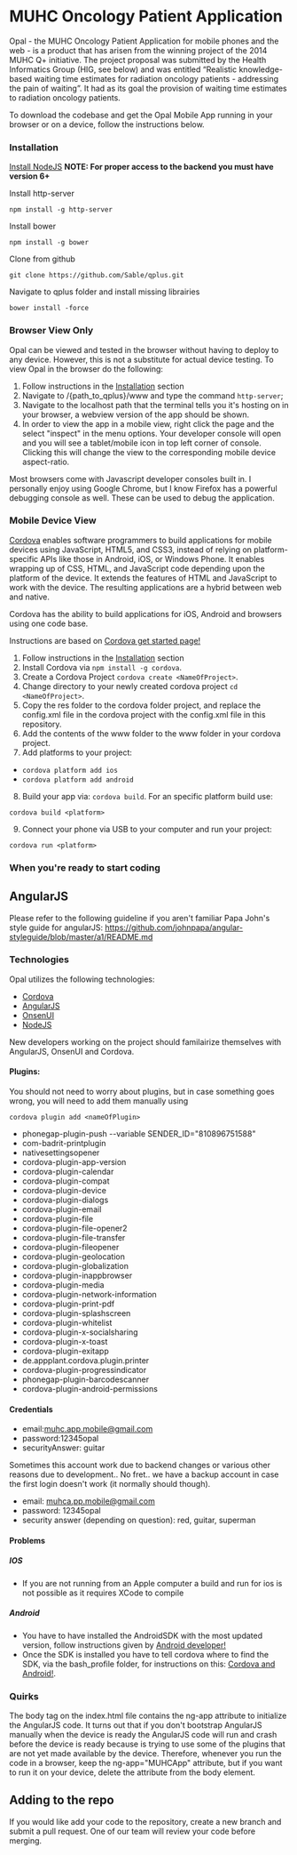 # MUHC Oncology Patient Application
Opal - the MUHC Oncology Patient Application for mobile phones and the web - is a product that has arisen from the winning project of the 2014 MUHC Q+ initiative. The project proposal was submitted by the Health Informatics Group (HIG, see below) and was entitled “Realistic knowledge-based waiting time estimates for radiation oncology patients - addressing the pain of waiting”. It had as its goal the provision of waiting time estimates to radiation oncology patients. 

To download the codebase and get the Opal Mobile App running in your browser or on a device, follow the instructions below.

### Installation
[Install NodeJS](https://nodejs.org/en/download/) 
**NOTE: For proper access to the backend you must have version 6+**

Install http-server
```
npm install -g http-server
```
Install bower
```
npm install -g bower
```
Clone from github 
```
git clone https://github.com/Sable/qplus.git
```
Navigate to qplus folder and install missing librairies
```
bower install -force
```

### Browser View Only
Opal can be viewed and tested in the browser without having to deploy to any device. However, this is not a substitute for actual device testing. To view Opal in the browser do the following:

1. Follow instructions in the [Installation](#installation) section
2. Navigate to /{path_to_qplus}/www and type the command `http-server`;
3. Navigate to the localhost path that the terminal tells you it's hosting on in your browser, a webview version of the app should be shown.
4. In order to view the app in a mobile view, right click the page and the select "inspect" in the menu options. Your developer console will open and you will see a tablet/mobile icon in top left corner of console. Clicking this will change the view to the corresponding mobile device aspect-ratio.

Most browsers come with Javascript developer consoles built in. I personally enjoy using Google Chrome, but I know Firefox has a powerful debugging console as well. These can be used to debug the application.

### Mobile Device View
[Cordova](https://cordova.apache.org/) enables software programmers to build applications for mobile devices using JavaScript, HTML5, and CSS3, instead of relying on platform-specific APIs like those in Android, iOS, or Windows Phone. It enables wrapping up of CSS, HTML, and JavaScript code depending upon the platform of the device. It extends the features of HTML and JavaScript to work with the device. The resulting applications are a hybrid between web and native.

Cordova has the ability to build applications for iOS, Android and browsers using one code base.

Instructions are based on [Cordova get started page!](https://cordova.apache.org/#getstarted)

1. Follow instructions in the [Installation](#installation) section
2. Install Cordova via `npm install -g cordova`.
3. Create a Cordova Project `cordova create <NameOfProject>`.
4. Change directory to your newly created cordova project `cd <NameOfProject>`.
5. Copy the res folder to the cordova folder project, and replace the config.xml file in the cordova project with the config.xml file in this repository.
6. Add the contents of the www folder to the www folder in your cordova project.
7. Add platforms to your project:
  * `cordova platform add ios`
  * `cordova platform add android`
8. Build your app via: `cordova build`. For an specific platform build use:
 ``` 
cordova build <platform>
```
9. Connect your phone via USB to your computer and run your project:
 ```
cordova run <platform>
```

### When you're ready to start coding

## AngularJS
Please refer to the following guideline if you aren't familiar Papa John's style guide for angularJS: https://github.com/johnpapa/angular-styleguide/blob/master/a1/README.md
### Technologies
Opal utilizes the following technologies:
* [Cordova](https://cordova.apache.org/)
* [AngularJS](https://angularjs.org/)
* [OnsenUI](https://onsen.io/)
* [NodeJS](https://nodejs.org/)

New developers working on the project should familairize themselves with AngularJS, OnsenUI and Cordova.

#### Plugins:

You should not need to worry about plugins, but in case something goes wrong, you will need to add them manually using
 ```
cordova plugin add <nameOfPlugin>
```

* phonegap-plugin-push --variable SENDER_ID="810896751588"
* com-badrit-printplugin
* nativesettingsopener
* cordova-plugin-app-version
* cordova-plugin-calendar
* cordova-plugin-compat
* cordova-plugin-device
* cordova-plugin-dialogs
* cordova-plugin-email
* cordova-plugin-file
* cordova-plugin-file-opener2
* cordova-plugin-file-transfer
* cordova-plugin-fileopener
* cordova-plugin-geolocation
* cordova-plugin-globalization
* cordova-plugin-inappbrowser
* cordova-plugin-media
* cordova-plugin-network-information
* cordova-plugin-print-pdf
* cordova-plugin-splashscreen
* cordova-plugin-whitelist
* cordova-plugin-x-socialsharing
* cordova-plugin-x-toast
* cordova-plugin-exitapp
* de.appplant.cordova.plugin.printer
* cordova-plugin-progressindicator
* phonegap-plugin-barcodescanner
* cordova-plugin-android-permissions

#### Credentials
 * email:muhc.app.mobile@gmail.com
 * password:12345opal
 * securityAnswer: guitar

Sometimes this account work due to backend changes or various other reasons due to development..
No fret.. we have a backup account in case the first login doesn't work (it normally should though).

 * email: muhca.pp.mobile@gmail.com
 * password: 12345opal
 * security answer (depending on question): red, guitar, superman
#### Problems

##### IOS
* If you are not running from an Apple computer a build and run for ios is not possible as it requires XCode to compile

##### Android
* You have to have installed the AndroidSDK with the most updated version, follow instructions given by [Android developer!](http://developer.android.com/sdk/installing/index.html)
* Once the SDK is installed you have to tell cordova where to find the SDK, via the bash_profile folder, for instructions on this:
[Cordova and Android!](https://cordova.apache.org/docs/en/2.5.0/guide/getting-started/android/). 

### Quirks
The body tag on the index.html file contains the ng-app attribute to initialize the AngularJS code. It turns out that if you don't bootstrap AngularJS manually when the device is ready the AngularJS code will run and crash before the device is ready because is trying to use some of the plugins that are not yet made available by the device. Therefore, whenever you run the code in a browser, keep the ng-app="MUHCApp" attribute, but if you want to run it on your device, delete the attribute from the body element.  

## Adding to the repo
If you would like add your code to the repository, create a new branch and submit a pull request. One of our team will review your code before merging.

